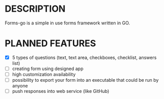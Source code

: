 # DESCRIPTION

Forms-go is a simple in use forms framework written in GO.

# PLANNED FEATURES

- [X] 5 types of questions (text, text area, checkboxes, checklist, answers list)
- [ ] creating form using designed app
- [ ] high customization availability
- [ ] possibility to export your form into an executable that could be run by anyone
- [ ] push responses into web service (like GitHub)
